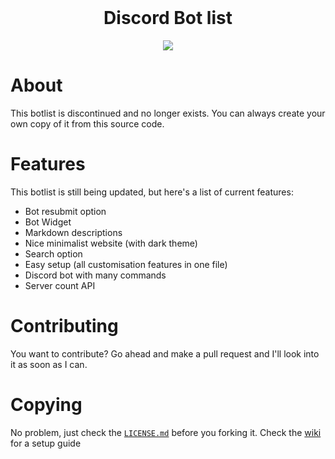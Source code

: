 <div align="center">
 <br>

Discord Bot list
=================

![](https://its.xill.services/i/otmhs.gif)
</div>


# About

This botlist is discontinued and no longer exists. You can always create your own copy of it from this source code.

# Features

This botlist is still being updated, but here's a list of current features:
 - Bot resubmit option
 - Bot Widget
 - Markdown descriptions
 - Nice minimalist website (with dark theme)
 - Search option
 - Easy setup (all customisation features in one file)
 - Discord bot with many commands
 - Server count API

# Contributing

You want to contribute? Go ahead and make a pull request and I'll look into it as soon as I can. 


# Copying

No problem, just check the [`LICENSE.md`](https://github.com/Ankrad/discordbotlist/blob/master/LICENSE.md) before you forking it.
Check the [wiki](https://github.com/Ankrad/Discord-Bot-List/wiki) for a setup guide

